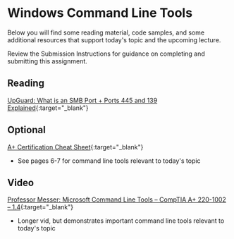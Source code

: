 # Windows Command Line Tools

Below you will find some reading material, code samples, and some additional resources that support today's topic and the upcoming lecture.

Review the Submission Instructions for guidance on completing and submitting this assignment.

## Reading

[UpGuard: What is an SMB Port + Ports 445 and 139 Explained](https://www.upguard.com/blog/smb-port){:target="_blank"}

<!-- Mix it up! Create the questions with pointed answers, fill in the blank, or opinion/open ended -->

## Optional

[A+ Certification Cheat Sheet](https://gcit.enschool.org/ourpages/auto/2017/8/2/56105037/220%20901%20Cheat%20Sheet%202017.pdf){:target="_blank"}

- See pages 6-7 for command line tools relevant to today's topic

<!-- Mix it up! Create the questions with pointed answers, fill in the blank, or opinion/open ended -->

## Video

[Professor Messer: Microsoft Command Line Tools – CompTIA A+ 220-1002 – 1.4](https://www.professormesser.com/free-a-plus-training/220-1002/microsoft-command-line-tools/){:target="_blank"}

- Longer vid, but demonstrates important command line tools relevant to today's topic

<!-- Mix it up! Create the questions with pointed answers, fill in the blank, or opinion/open ended -->
